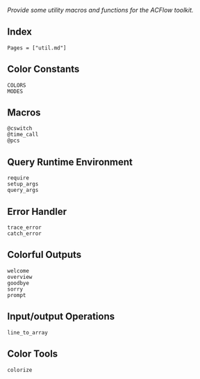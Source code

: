 *Provide some utility macros and functions for the ACFlow toolkit.*

## Index

```@index
Pages = ["util.md"]
```

## Color Constants

```@docs
COLORS
MODES
```

## Macros

```@docs
@cswitch
@time_call
@pcs
```

## Query Runtime Environment

```@docs
require
setup_args
query_args
```

## Error Handler

```@docs
trace_error
catch_error
```

## Colorful Outputs

```@docs
welcome
overview
goodbye
sorry
prompt
```

## Input/output Operations

```@docs
line_to_array
```

## Color Tools

```@docs
colorize
```
